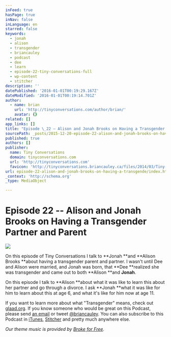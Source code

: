 ```yaml
---
inFeed: true
hasPage: true
inNav: false
inLanguage: en
starred: false
keywords:
  - jonah
  - alison
  - transgender
  - briancauley
  - podcast
  - dee
  - learn
  - episode-22-tiny-conversations-full
  - wp-content
  - stitcher
description: ''
datePublished: '2016-01-01T00:19:29.167Z'
dateModified: '2016-01-01T00:19:14.701Z'
author:
  - name: brian
    url: 'http://tinyconversations.com/author/brian/'
    avatar: {}
related: []
app_links: []
title: "Episode \_22 – Alison and Jonah Brooks on Having a Transgender Partner and Parent"
sourcePath: _posts/2015-12-20-episode-22-alison-and-jonah-brooks-on-having-a-transgende.md
published: true
authors: []
publisher:
  name: Tiny Conversations
  domain: tinyconversations.com
  url: 'http://tinyconversations.com'
  favicon: 'http://tinyconversations.briancauley.ca/files/2014/03/Tiny-Conversations-Favicon.png'
url: episode-22-alison-and-jonah-brooks-on-having-a-transgende/index.html
_context: 'http://schema.org'
_type: MediaObject

---
```

# Episode  22 -- Alison and Jonah Brooks on Having a Transgender Partner and Parent

<article style=""><img src="https://s3-us-west-2.amazonaws.com/the-grid-img/p/eea6ff0aa1fcf849bee56b82548b6605f5600843.jpg" /></article>

On this episode of Tiny Conversations I talk to **Jonah **and **Alison Brooks **about having a transgender parent and partner. I wasn't until Dee and Alison were married, and Jonah was born, that **Dee **realized she was transgender and came out to both **Alison **and **Jonah**.

On this episode I talk to **Alison **about what it was like to learn this about her partner and go through a divorce. I ask **Jonah **what it was like for him to learn about this at age 6, and what it's like for him now at age 11\.

If you want to learn more about what "Transgender" means, check out [glaad.org][0]. If you know someone who would be great on this Podcast, please send [an email][1] or tweet [@briancauley][2]. You can also subscribe to this Podcast in [iTunes][3], [Stitcher][4] and pretty much anywhere else.

_Our theme music is provided by [Broke for Free][5]._

[0]: http://www.glaad.org/transgender
[1]: mailto:brian@tinyconversations.com?Subject=Hello
[2]: http://twitter.com/home/?status=@briancauley
[3]: https://itunes.apple.com/ca/podcast/tiny-conversations/id845722232
[4]: http://www.stitcher.com/s?fid=46774&refid=stpr
[5]: http://freemusicarchive.org/music/broke_for_free/something_ep/broke_for_free_-_something_ep_-_05_something_elated